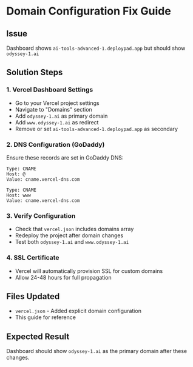 # Domain Configuration Fix Guide

## Issue
Dashboard shows `ai-tools-advanced-1.deploypad.app` but should show `odyssey-1.ai`

## Solution Steps

### 1. Vercel Dashboard Settings
- Go to your Vercel project settings
- Navigate to "Domains" section
- Add `odyssey-1.ai` as primary domain
- Add `www.odyssey-1.ai` as redirect
- Remove or set `ai-tools-advanced-1.deploypad.app` as secondary

### 2. DNS Configuration (GoDaddy)
Ensure these records are set in GoDaddy DNS:
```
Type: CNAME
Host: @
Value: cname.vercel-dns.com

Type: CNAME  
Host: www
Value: cname.vercel-dns.com
```

### 3. Verify Configuration
- Check that `vercel.json` includes domains array
- Redeploy the project after domain changes
- Test both `odyssey-1.ai` and `www.odyssey-1.ai`

### 4. SSL Certificate
- Vercel will automatically provision SSL for custom domains
- Allow 24-48 hours for full propagation

## Files Updated
- `vercel.json` - Added explicit domain configuration
- This guide for reference

## Expected Result
Dashboard should show `odyssey-1.ai` as the primary domain after these changes.